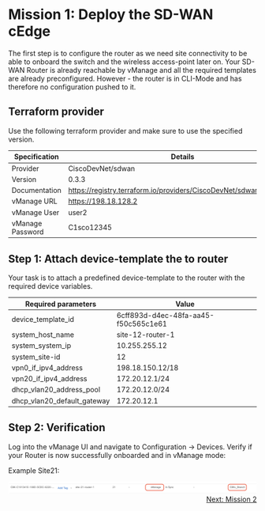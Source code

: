 # Mission 1: Deploy the SD-WAN cEdge

The first step is to configure the router as we need site connectivity to be able to onboard the switch and the wireless access-point later on.
Your SD-WAN Router is already reachable by vManage and all the required templates are already preconfigured. However - the router is in CLI-Mode and has therefore no configuration pushed to it.

## Terraform provider

Use the following terraform provider and make sure to use the specified version.

| Specification    | Details                                                              |
| ---------------- | -------------------------------------------------------------------- |
| Provider         | CiscoDevNet/sdwan                                                    |
| Version          | 0.3.3                                                                |
| Documentation    | https://registry.terraform.io/providers/CiscoDevNet/sdwan/0.3.3/docs |
| vManage URL      | https://198.18.128.2                                                 |
| vManage User     | user2                                                                |
| vManage Password | C1sco12345                                                           |

## Step 1: Attach device-template the to router

Your task is to attach a predefined device-template to the router with the required device variables.

| Required parameters         | Value                                |
| --------------------------- | ------------------------------------ |
| device_template_id          | 6cff893d-d4ec-48fa-aa45-f50c565c1e61 |
| system_host_name            | site-12-router-1                     |
| system_system_ip            | 10.255.255.12                        |
| system_site-id              | 12                                   |
| vpn0_if_ipv4_address        | 198.18.150.12/18                     |
| vpn20_if_ipv4_address       | 172.20.12.1/24                       |
| dhcp_vlan20_address_pool    | 172.20.12.0/24                       |
| dhcp_vlan20_default_gateway | 172.20.12.1                          |

## Step 2: Verification

Log into the vManage UI and navigate to Configuration -> Devices.
Verify if your Router is now successfully onboarded and in vManage mode:

Example Site21:

<img src=../../img/sd-wan.jpg/>

<div align="right">
  <a href='../Mission 2/README.md'>Next: Mission 2</a>
</div>
